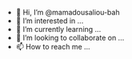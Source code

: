 - 👋 Hi, I’m @mamadousaliou-bah
- 👀 I’m interested in ...
- 🌱 I’m currently learning ...
- 💞️ I’m looking to collaborate on ...
- 📫 How to reach me ...

<!---
mamadousaliou-bah/mamadousaliou-bah is a ✨ special ✨ repository because its `README.md` (this file) appears on your GitHub profile.
You can click the Preview link to take a look at your changes.
--->

